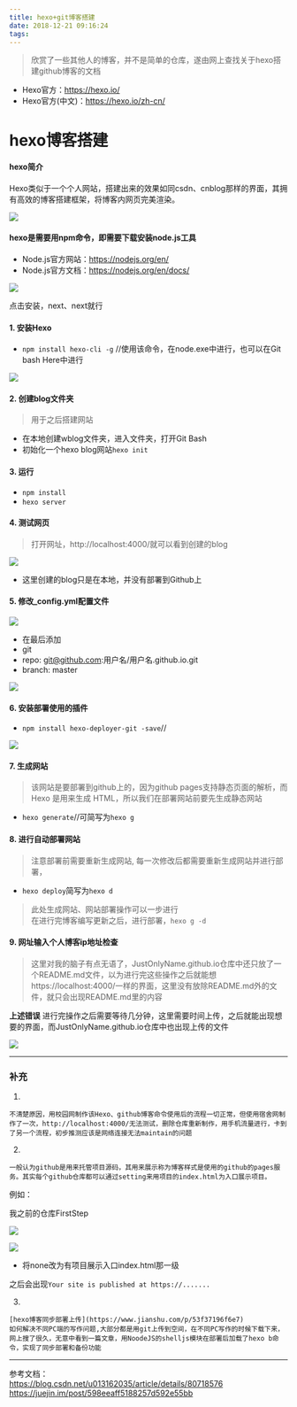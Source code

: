 ```yaml
---
title: hexo+git博客搭建
date: 2018-12-21 09:16:24
tags:
---
```



> 欣赏了一些其他人的博客，并不是简单的仓库，遂由网上查找关于hexo搭建github博客的文档

- Hexo官方：https://hexo.io/ 
- Hexo官方(中文)：https://hexo.io/zh-cn/ 

<!--more-->

# hexo博客搭建

#### hexo简介

Hexo类似于一个个人网站，搭建出来的效果如同csdn、cnblog那样的界面，其拥有高效的博客搭建框架，将博客内网页完美渲染。

![](https://i.imgur.com/9p1LvwD.png)

#### hexo是需要用npm命令，即需要下载安装node.js工具

- Node.js官方网站：https://nodejs.org/en/ 
- Node.js官方文档：https://nodejs.org/en/docs/ 

![](https://i.imgur.com/UNVcYq4.png)

点击安装，next、next就行

#### 1. 安装Hexo

- `npm install hexo-cli -g` //使用该命令，在node.exe中进行，也可以在Git bash Here中进行

![](https://i.imgur.com/k02GfNZ.png)

#### 2. 创建blog文件夹
> 用于之后搭建网站

- 在本地创建wblog文件夹，进入文件夹，打开Git Bash
- 初始化一个hexo blog网站`hexo init`

#### 3. 运行

- `npm install`
- `hexo server`

#### 4. 测试网页

> 打开网址，http://localhost:4000/就可以看到创建的blog

![](https://i.imgur.com/x9RpLHe.png)

- 这里创建的blog只是在本地，并没有部署到Github上

#### 5. 修改_config.yml配置文件

![](https://i.imgur.com/kw3SxKR.png)

- 在最后添加
- git 
- repo: git@github.com:用户名/用户名.github.io.git
- branch: master

![](https://i.imgur.com/vBsWUcr.png)

#### 6. 安装部署使用的插件

- `npm install hexo-deployer-git -save`//

![](https://i.imgur.com/Vd17UWC.png)

#### 7. 生成网站
> 该网站是要部署到github上的，因为github pages支持静态页面的解析，而Hexo 是用来生成 HTML，所以我们在部署网站前要先生成静态网站

- `hexo generate`//可简写为`hexo g`

#### 8. 进行自动部署网站
> 注意部署前需要重新生成网站, 每一次修改后都需要重新生成网站并进行部署，

- `hexo deploy`简写为`hexo d`

> 此处生成网站、网站部署操作可以一步进行  
> 在进行完博客编写更新之后，进行部署，`hexo g -d`


#### 9. 网址输入个人博客ip地址检查
> 这里对我的脑子有点无语了，JustOnlyName.github.io仓库中还只放了一个README.md文件，以为进行完这些操作之后就能想https://localhost:4000/一样的界面，这里没有放除README.md外的文件，就只会出现README.md里的内容

**上述错误**
进行完操作之后需要等待几分钟，这里需要时间上传，之后就能出现想要的界面，而JustOnlyName.github.io仓库中也出现上传的文件

![](https://i.imgur.com/NmIF0ge.png)


----------

### 补充
1.
 
	不清楚原因，用校园网制作该Hexo、github博客命令使用后的流程一切正常，但使用宿舍网制作了一次，http://localhost:4000/无法测试，删除仓库重新制作，用手机流量进行，卡到了另一个流程，初步推测应该是网络连接无法maintain的问题

2.

	一般认为github是用来托管项目源码，其用来展示称为博客样式是使用的github的pages服务。其实每个github仓库都可以通过setting来用项目的index.html为入口展示项目。

例如：

我之前的仓库FirstStep

![](https://i.imgur.com/4Kuq0Kk.png)

![](https://i.imgur.com/mNC0dJk.png)

- 将none改为有项目展示入口index.html那一级

之后会出现`Your site is published at https://.......`

3.

	[hexo博客同步部署上传](https://www.jianshu.com/p/53f37196f6e7)  
	如何解决不同PC端的写作问题,大部分都是用git上传到空间，在不同PC写作的时候下载下来，网上搜了很久，无意中看到一篇文章，用NoodeJS的shelljs模块在部署后加载了hexo b命令，实现了同步部署和备份功能

----------

参考文档：  
https://blog.csdn.net/u013162035/article/details/80718576  
https://juejin.im/post/598eeaff5188257d592e55bb  
